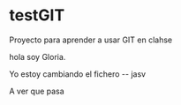 # testGIT
Proyecto para aprender a usar GIT en clahse

hola soy Gloria.

Yo estoy cambiando el fichero -- jasv

A ver que pasa

